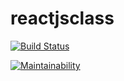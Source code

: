 # reactjsclass

[![Build Status](https://travis-ci.org/aimemalaika/reactjsclass.svg?branch=main)](https://travis-ci.org/aimemalaika/reactjsclass)

[![Maintainability](https://api.codeclimate.com/v1/badges/8f475cdd879d20f6b12c/maintainability)](https://codeclimate.com/github/aimemalaika/reactjsclass/maintainability)